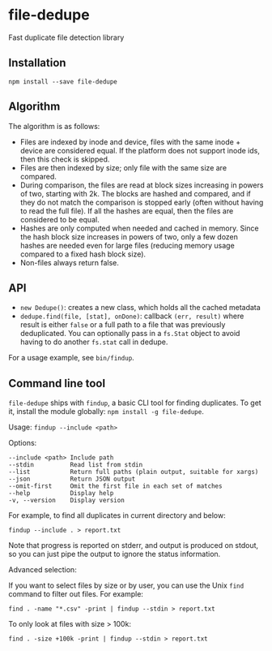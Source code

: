 # file-dedupe

Fast duplicate file detection library

## Installation

    npm install --save file-dedupe

## Algorithm

The algorithm is as follows:

- Files are indexed by inode and device, files with the same inode + device are considered equal. If the platform does not support inode ids, then this check is skipped.
- Files are then indexed by size; only file with the same size are compared.
- During comparison, the files are read at block sizes increasing in powers of two, starting with 2k. The blocks are hashed and compared, and if they do not match the comparison is stopped early (often without having to read the full file). If all the hashes are equal, then the files are considered to be equal.
- Hashes are only computed when needed and cached in memory. Since the hash block size increases in powers of two, only a few dozen hashes are needed even for large files (reducing memory usage compared to a fixed hash block size).
- Non-files always return false.

## API

- `new Dedupe()`: creates a new class, which holds all the cached metadata
- `dedupe.find(file, [stat], onDone)`: callback `(err, result)` where result is either `false` or a full path to a file that was previously deduplicated. You can optionally pass in a `fs.Stat` object to avoid having to do another `fs.stat` call in dedupe.

For a usage example, see `bin/findup`.

## Command line tool

`file-dedupe` ships with `findup`, a basic CLI tool for finding duplicates. To get it, install the module globally: `npm install -g file-dedupe`.

Usage: `findup --include <path>`

Options:

    --include <path> Include path
    --stdin          Read list from stdin
    --list           Return full paths (plain output, suitable for xargs)
    --json           Return JSON output
    --omit-first     Omit the first file in each set of matches
    --help           Display help
    -v, --version    Display version

For example, to find all duplicates in current directory and below:

    findup --include . > report.txt

Note that progress is reported on stderr, and output is produced on stdout, so you can just pipe the output to ignore the status information.

Advanced selection:

If you want to select files by size or by user, you can use the Unix `find` command to filter out files. For example:

    find . -name "*.csv" -print | findup --stdin > report.txt

To only look at files with size > 100k:

    find . -size +100k -print | findup --stdin > report.txt
